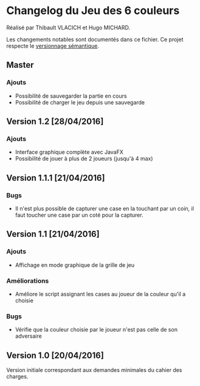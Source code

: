 # Changelog du Jeu des 6 couleurs

Réalisé par Thibault VLACICH et Hugo MICHARD.

Les changements notables sont documentés dans ce fichier. Ce projet respecte le [versionnage sémantique](http://semver.org/).

## Master

### Ajouts
- Possibilité de sauvegarder la partie en cours
- Possibilité de charger le jeu depuis une sauvegarde

## Version 1.2 [28/04/2016]

### Ajouts
- Interface graphique complète avec JavaFX
- Possibilité de jouer à plus de 2 joueurs (jusqu'à 4 max)

## Version 1.1.1 [21/04/2016]

### Bugs
- Il n'est plus possible de capturer une case en la touchant par un coin, il faut toucher une case par un coté pour la capturer.

## Version 1.1 [21/04/2016]

### Ajouts
- Affichage en mode graphique de la grille de jeu

### Améliorations
- Améliore le script assignant les cases au joueur de la couleur qu'il a choisie

### Bugs
- Vérifie que la couleur choisie par le joueur n'est pas celle de son adversaire

## Version 1.0 [20/04/2016]
Version initiale correspondant aux demandes minimales du cahier des charges.
